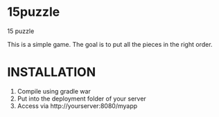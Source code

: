 15puzzle
========

15 puzzle

This is a simple game. The goal is to put all the pieces in the right order.

INSTALLATION
============
1. Compile using gradle war
2. Put into the deployment folder of your server
3. Access via http://yourserver:8080/myapp
